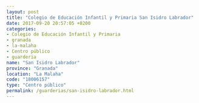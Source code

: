 ```yaml
---
layout: post
title: "Colegio de Educación Infantil y Primaria San Isidro Labrador"
date: 2017-09-20 20:57:05 +0200
categories:
- Colegio de Educación Infantil y Primaria
- granada
- la-malaha
- Centro público
- guarderia
name: "San Isidro Labrador"
province: "Granada"
location: "La Malaha"
code: "18006157"
type: "Centro público"
permalink: /guarderias/san-isidro-labrador.html
---
```

